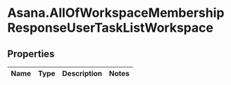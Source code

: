 # Asana.AllOfWorkspaceMembershipResponseUserTaskListWorkspace

## Properties
Name | Type | Description | Notes
------------ | ------------- | ------------- | -------------
